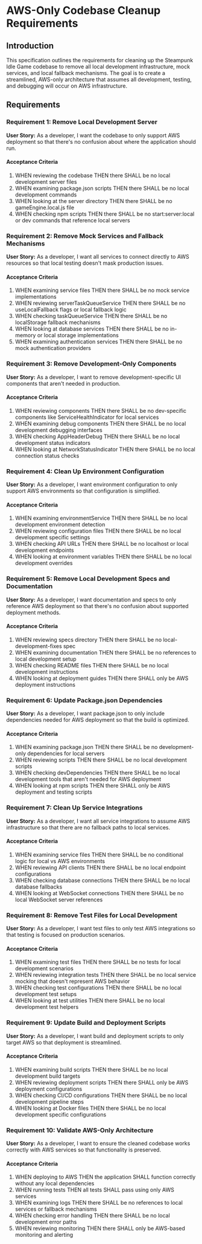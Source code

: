 # AWS-Only Codebase Cleanup Requirements

## Introduction

This specification outlines the requirements for cleaning up the Steampunk Idle Game codebase to remove all local development infrastructure, mock services, and local fallback mechanisms. The goal is to create a streamlined, AWS-only architecture that assumes all development, testing, and debugging will occur on AWS infrastructure.

## Requirements

### Requirement 1: Remove Local Development Server

**User Story:** As a developer, I want the codebase to only support AWS deployment so that there's no confusion about where the application should run.

#### Acceptance Criteria

1. WHEN reviewing the codebase THEN there SHALL be no local development server files
2. WHEN examining package.json scripts THEN there SHALL be no local development commands
3. WHEN looking at the server directory THEN there SHALL be no gameEngine.local.js file
4. WHEN checking npm scripts THEN there SHALL be no start:server:local or dev commands that reference local servers

### Requirement 2: Remove Mock Services and Fallback Mechanisms

**User Story:** As a developer, I want all services to connect directly to AWS resources so that local testing doesn't mask production issues.

#### Acceptance Criteria

1. WHEN examining service files THEN there SHALL be no mock service implementations
2. WHEN reviewing serverTaskQueueService THEN there SHALL be no useLocalFallback flags or local fallback logic
3. WHEN checking taskQueueService THEN there SHALL be no localStorage fallback mechanisms
4. WHEN looking at database services THEN there SHALL be no in-memory or local storage implementations
5. WHEN examining authentication services THEN there SHALL be no mock authentication providers

### Requirement 3: Remove Development-Only Components

**User Story:** As a developer, I want to remove development-specific UI components that aren't needed in production.

#### Acceptance Criteria

1. WHEN reviewing components THEN there SHALL be no dev-specific components like ServiceHealthIndicator for local services
2. WHEN examining debug components THEN there SHALL be no local development debugging interfaces
3. WHEN checking AppHeaderDebug THEN there SHALL be no local development status indicators
4. WHEN looking at NetworkStatusIndicator THEN there SHALL be no local connection status checks

### Requirement 4: Clean Up Environment Configuration

**User Story:** As a developer, I want environment configuration to only support AWS environments so that configuration is simplified.

#### Acceptance Criteria

1. WHEN examining environmentService THEN there SHALL be no local development environment detection
2. WHEN reviewing configuration files THEN there SHALL be no local development specific settings
3. WHEN checking API URLs THEN there SHALL be no localhost or local development endpoints
4. WHEN looking at environment variables THEN there SHALL be no local development overrides

### Requirement 5: Remove Local Development Specs and Documentation

**User Story:** As a developer, I want documentation and specs to only reference AWS deployment so that there's no confusion about supported deployment methods.

#### Acceptance Criteria

1. WHEN reviewing specs directory THEN there SHALL be no local-development-fixes spec
2. WHEN examining documentation THEN there SHALL be no references to local development setup
3. WHEN checking README files THEN there SHALL be no local development instructions
4. WHEN looking at deployment guides THEN there SHALL only be AWS deployment instructions

### Requirement 6: Update Package.json Dependencies

**User Story:** As a developer, I want package.json to only include dependencies needed for AWS deployment so that the build is optimized.

#### Acceptance Criteria

1. WHEN examining package.json THEN there SHALL be no development-only dependencies for local servers
2. WHEN reviewing scripts THEN there SHALL be no local development scripts
3. WHEN checking devDependencies THEN there SHALL be no local development tools that aren't needed for AWS deployment
4. WHEN looking at npm scripts THEN there SHALL only be AWS deployment and testing scripts

### Requirement 7: Clean Up Service Integrations

**User Story:** As a developer, I want all service integrations to assume AWS infrastructure so that there are no fallback paths to local services.

#### Acceptance Criteria

1. WHEN examining service files THEN there SHALL be no conditional logic for local vs AWS environments
2. WHEN reviewing API clients THEN there SHALL be no local endpoint configurations
3. WHEN checking database connections THEN there SHALL be no local database fallbacks
4. WHEN looking at WebSocket connections THEN there SHALL be no local WebSocket server references

### Requirement 8: Remove Test Files for Local Development

**User Story:** As a developer, I want test files to only test AWS integrations so that testing is focused on production scenarios.

#### Acceptance Criteria

1. WHEN examining test files THEN there SHALL be no tests for local development scenarios
2. WHEN reviewing integration tests THEN there SHALL be no local service mocking that doesn't represent AWS behavior
3. WHEN checking test configurations THEN there SHALL be no local development test setups
4. WHEN looking at test utilities THEN there SHALL be no local development test helpers

### Requirement 9: Update Build and Deployment Scripts

**User Story:** As a developer, I want build and deployment scripts to only target AWS so that deployment is streamlined.

#### Acceptance Criteria

1. WHEN examining build scripts THEN there SHALL be no local development build targets
2. WHEN reviewing deployment scripts THEN there SHALL only be AWS deployment configurations
3. WHEN checking CI/CD configurations THEN there SHALL be no local development pipeline steps
4. WHEN looking at Docker files THEN there SHALL be no local development specific configurations

### Requirement 10: Validate AWS-Only Architecture

**User Story:** As a developer, I want to ensure the cleaned codebase works correctly with AWS services so that functionality is preserved.

#### Acceptance Criteria

1. WHEN deploying to AWS THEN the application SHALL function correctly without any local dependencies
2. WHEN running tests THEN all tests SHALL pass using only AWS services
3. WHEN examining logs THEN there SHALL be no references to local services or fallback mechanisms
4. WHEN checking error handling THEN there SHALL be no local development error paths
5. WHEN reviewing monitoring THEN there SHALL only be AWS-based monitoring and alerting